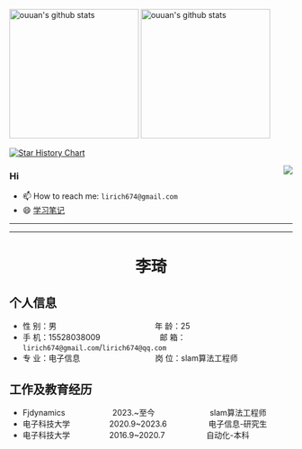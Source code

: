 <p align="left">
<img alt="ouuan's github stats" height='230' src="https://github-readme-stats.vercel.app/api?username=liuqian62&show_icons=true&include_all_commits=true">
<img alt="ouuan's github stats" height='230' src="https://github-readme-stats.vercel.app/api/top-langs/?username=liuqian62">
</p>

[![Star History Chart](https://api.star-history.com/svg?repos=liuqian62/notebook&type=Date)](https://star-history.com/#digoal/blog&Date) 

<div >
<img align="right" src="https://github-readme-stats.vercel.app/api?username=liuqian62&show_icons=true&icon_color=CE1D2D&text_color=718096&bg_color=ffffff&hide_title=true" />
</div>

### Hi

- 📫 How to reach me: `lirich674@gmail.com`
- 😄 [学习笔记](https://github.com/liuqian62/notebook)
<!-- - 😄[个人网站](https://liuqian62.github.io/) -->


---
---
 <center>
     <h1>李琦</h1>
 </center>

## 个人信息 

* 性 别：男&emsp;&emsp;&emsp;&emsp;&emsp;&emsp;&emsp;&emsp;&emsp;&emsp;&emsp;&emsp;&ensp;年 龄：25  
* 手 机：15528038009 &emsp;&emsp;&emsp;&emsp;&emsp;&emsp;&emsp; 邮 箱：`lirich674@gmail.com`/`lirich674@qq.com  `
* 专 业：电子信息 &emsp;&emsp;&emsp;&emsp;&emsp;&emsp;&emsp;&emsp;&emsp; 岗 位：slam算法工程师

## 工作及教育经历

<!-- * 前公司&emsp;&emsp;&emsp;&emsp;&emsp;&emsp;&ensp;2019.8~至今&emsp;&emsp;&emsp;&emsp;&emsp; 事业群名字-部门名字        -->
* Fjdynamics&emsp;&emsp;&emsp;&emsp;&emsp;&emsp;2023.~至今&emsp;&emsp;&emsp;&emsp;&emsp;&emsp;&emsp;slam算法工程师 
* 电子科技大学&emsp;&emsp;&emsp;&emsp;&emsp;2020.9~2023.6&emsp;&emsp;&emsp;&emsp;&emsp; 电子信息-研究生         
* 电子科技大学&emsp;&emsp;&emsp;&emsp;&emsp;2016.9~2020.7&emsp;&emsp;&emsp;&emsp;&emsp; 自动化-本科  

